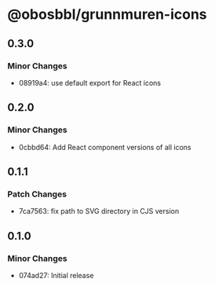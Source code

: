 # @obosbbl/grunnmuren-icons

## 0.3.0

### Minor Changes

- 08919a4: use default export for React icons

## 0.2.0

### Minor Changes

- 0cbbd64: Add React component versions of all icons

## 0.1.1

### Patch Changes

- 7ca7563: fix path to SVG directory in CJS version

## 0.1.0

### Minor Changes

- 074ad27: Initial release
